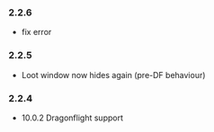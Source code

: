 ### 2.2.6
- fix error

### 2.2.5
- Loot window now hides again (pre-DF behaviour)

### 2.2.4
- 10.0.2 Dragonflight support